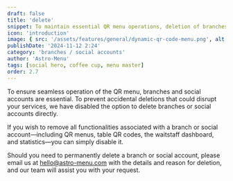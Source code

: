```yaml
---
draft: false
title: 'delete'
snippet: To maintain essential QR menu operations, deletion of branches or social accounts is disabled to prevent accidental issues. You can disable them instead to remove related functionalities.
icon: 'introduction'
image: { src: '/assets/features/general/dynamic-qr-code-menu.png', alt: '' }
publishDate: '2024-11-12 2:24'
category: 'branches / social accounts'
author: 'Astro-Menu'
tags: [social hero, coffee cup, menu master]
order: 2.7
---
```


To ensure seamless operation of the QR menu, branches and social accounts are essential. To prevent accidental deletions that could disrupt your services, we have disabled the option to delete branches or social accounts directly.

If you wish to remove all functionalities associated with a branch or social account—including QR menus, table QR codes, the waitstaff dashboard, and statistics—you can simply disable it.

Should you need to permanently delete a branch or social account, please email us at <span class='text-orange-400 underline'>hello@astro-menu.com</span> with the details and reason for deletion, and our team will assist you with your request.